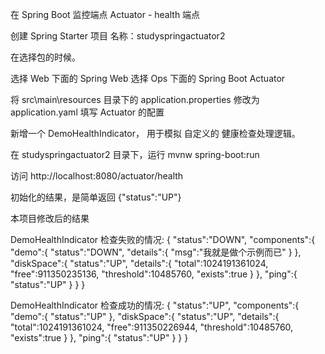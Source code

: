 在 Spring Boot 监控端点 Actuator - health 端点


创建 Spring Starter 项目
名称：studyspringactuator2



在选择包的时候。

选择 Web 下面的 Spring Web
选择 Ops 下面的 Spring Boot Actuator



将 src\main\resources 目录下的 application.properties 修改为 application.yaml
填写 Actuator 的配置


新增一个 DemoHealthIndicator， 用于模拟  自定义的  健康检查处理逻辑。



在 studyspringactuator2 目录下，运行
mvnw spring-boot:run


访问
http://localhost:8080/actuator/health


初始化的结果，是简单返回 {"status":"UP"}

本项目修改后的结果


DemoHealthIndicator 检查失败的情况:
{
    "status":"DOWN",
    "components":{
        "demo":{
            "status":"DOWN",
            "details":{
                "msg":"我就是做个示例而已"
            }
        },
        "diskSpace":{
            "status":"UP",
            "details":{
                "total":1024191361024,
                "free":911350235136,
                "threshold":10485760,
                "exists":true
            }
        },
        "ping":{
            "status":"UP"
        }
    }
}


DemoHealthIndicator 检查成功的情况:
{
    "status":"UP",
    "components":{
        "demo":{
            "status":"UP"
        },
        "diskSpace":{
            "status":"UP",
            "details":{
                "total":1024191361024,
                "free":911350226944,
                "threshold":10485760,
                "exists":true
            }
        },
        "ping":{
            "status":"UP"
        }
    }
}

